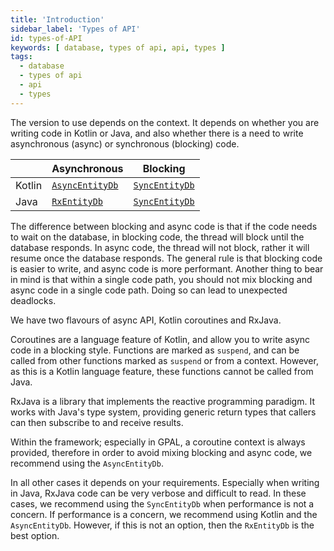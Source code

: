 ```yaml
---
title: 'Introduction'
sidebar_label: 'Types of API'
id: types-of-API
keywords: [ database, types of api, api, types ]
tags:
  - database
  - types of api
  - api
  - types
---
```


The version to use depends on the context. It depends on whether you are writing code in Kotlin or Java, and also
whether there is a need to write asynchronous (async) or synchronous (blocking) code.

|        | Asynchronous                | Blocking                      |
|--------|-----------------------------|-------------------------------|
| Kotlin | [`AsyncEntityDb`](../async) | [`SyncEntityDb`](../blocking) |
| Java   | [`RxEntityDb`](../rxjava)   | [`SyncEntityDb`](../blocking) |

The difference between blocking and async code is that if the code needs to wait on the database, in
blocking code, the thread will block until the database responds. In async code, the thread will not block,
rather it will resume once the database responds. The general rule is that blocking code is easier to write, and
async code is more performant. Another thing to bear in mind is that within a single code path, you should not
mix blocking and async code in a single code path. Doing so can lead to unexpected deadlocks.

We have two flavours of async API, Kotlin coroutines and RxJava.

Coroutines are a language feature of Kotlin, and allow you to write async code in a blocking style. Functions are
marked as `suspend`, and can be called from other functions marked as `suspend` or from a context. However,
as this is a Kotlin language feature, these functions cannot be called from Java.

RxJava is a library that implements the reactive programming paradigm. It works with Java's type system, providing
generic return types that callers can then subscribe to and receive results.

Within the framework; especially in GPAL, a coroutine context is always provided, therefore in order to avoid mixing
blocking and async code, we recommend using the `AsyncEntityDb`.

In all other cases it depends on your requirements. Especially when writing in Java, RxJava code can be very verbose
and difficult to read. In these cases, we recommend using the `SyncEntityDb` when performance is not a concern. If
performance is a concern, we recommend using Kotlin and the `AsyncEntityDb`. However, if this is not an option, then
the `RxEntityDb` is the best option.
